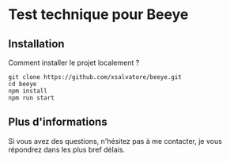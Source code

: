 # Test technique pour Beeye

## Installation

Comment installer le projet localement ?

```git clone https://github.com/xsalvatore/beeye.git```  
```cd beeye```  
```npm install```  
```npm run start``` 

## Plus d'informations

Si vous avez des questions, n'hésitez pas à me contacter, je vous répondrez dans les plus bref délais.
